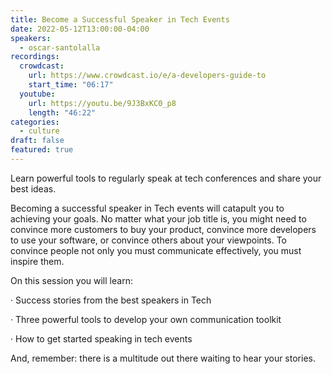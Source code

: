 ```yaml
---
title: Become a Successful Speaker in Tech Events
date: 2022-05-12T13:00:00-04:00
speakers:
  - oscar-santolalla
recordings:
  crowdcast:
    url: https://www.crowdcast.io/e/a-developers-guide-to
    start_time: "06:17"
  youtube:
    url: https://youtu.be/9J3BxKC0_p8
    length: "46:22"
categories:
  - culture
draft: false
featured: true
---
```


Learn powerful tools to regularly speak at tech conferences and share your best ideas.

Becoming a successful speaker in Tech events will catapult you to achieving your goals. No matter what your job title is, you might need to convince more customers to buy your product, convince more developers to use your software, or convince others about your viewpoints. To convince people not only you must communicate effectively, you must inspire them.

On this session you will learn:

· Success stories from the best speakers in Tech

· Three powerful tools to develop your own communication toolkit

· How to get started speaking in tech events

And, remember: there is a multitude out there waiting to hear your stories.
